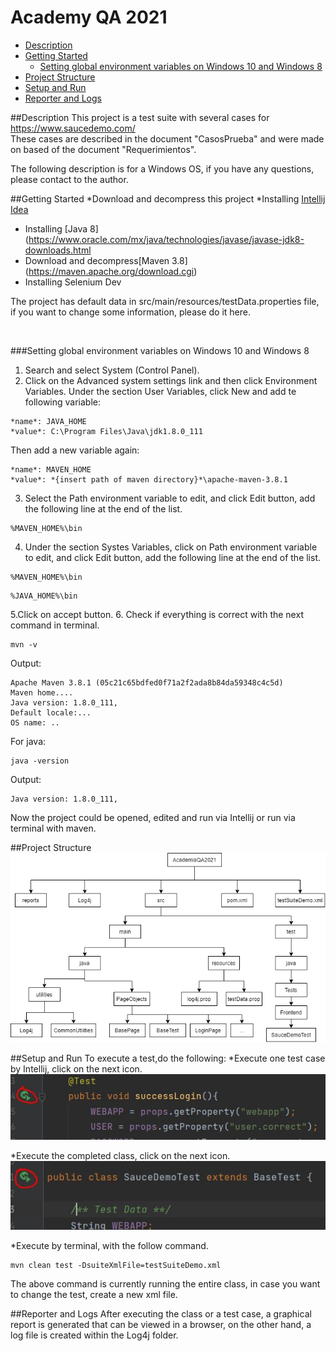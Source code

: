 # Academy QA 2021

* [Description](#description)
* [Getting Started](#getting-started)
	* [Setting global environment variables on Windows 10 and Windows 8
](#setting-global-environment-variables-on-windows-10-and-windows-8
)
* [Project Structure](#project-structure)
* [Setup and Run](#setup-and-run)
* [Reporter and Logs](#reporter-and-logs)


##Description
This project is a test suite with several cases for https://www.saucedemo.com/ <br>
These cases are described in the document "CasosPrueba" and were made on based of the document "Requerimientos".

The following description is for a Windows OS, if you have any questions, please contact to the author.

##Getting Started
   *Download and decompress this project
   *Installing [Intellij Idea](https://www.jetbrains.com/es-es/idea/) 
   * Installing [Java 8](https://www.oracle.com/mx/java/technologies/javase/javase-jdk8-downloads.html
   * Download and decompress[Maven 3.8] (https://maven.apache.org/download.cgi)
   * Installing Selenium Dev
	
The project has default data in src/main/resources/testData.properties file, if you want to change some information, please do it here.

<br>

###Setting global environment variables on Windows 10 and Windows 8
1. Search and select System (Control Panel).
2. Click on the Advanced system settings link and then click Environment Variables. Under the section User Variables, click New and add te following variable:
```
*name*: JAVA_HOME
*value*: C:\Program Files\Java\jdk1.8.0_111
```
Then add a new variable again:
```
*name*: MAVEN_HOME
*value*: *{insert path of maven directory}*\apache-maven-3.8.1
```
3. Select the Path environment variable to edit, and click Edit button, add the following line at the end of the list.
```
%MAVEN_HOME%\bin
```
4. Under the section Systes Variables, click on Path environment variable to edit, and click Edit button, add the following line at the end of the list.
```
%MAVEN_HOME%\bin
```
```
%JAVA_HOME%\bin
```
5.Click on accept button.
6. Check if everything is correct with the next command in terminal.
```
mvn -v
```
Output:
```
Apache Maven 3.8.1 (05c21c65bdfed0f71a2f2ada8b84da59348c4c5d)
Maven home....
Java version: 1.8.0_111, 
Default locale:...
OS name: ..
```
For java:
```
java -version
```
Output:
```
Java version: 1.8.0_111, 
```
Now the project could be opened, edited and run via Intellij or run via terminal with maven.

##Project Structure
 ![ProjectStructure](/img/im3.png)

##Setup and Run
To execute a test,do the following:
*Execute one test case by Intellij, click on the next icon.
 ![Execute one case](/img/im1.JPG)

*Execute the completed class, click on the next icon.
 ![Execute completed class](/img/im2.JPG)

*Execute by terminal, with the follow command.
```
mvn clean test -DsuiteXmlFile=testSuiteDemo.xml
```
The above command is currently running the entire class, in case you want to change the test, create a new xml file.

##Reporter and Logs
After executing the class or a test case, a graphical report is generated that can be viewed in a browser, on the other hand, a log file is created within the Log4j folder.